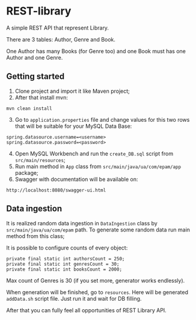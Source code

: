 # REST-library
A simple REST API that represent Library. 

There are 3 tables: Author, Genre and Book. 

One Author has many Books (for Genre too) and one Book must has one Author and one Genre.

## Getting started
1. Clone project and import it like Maven project;
2. After that install mvn:
```
mvn clean install
```
3. Go to `application.properties` file and change values for this two rows that will be suitable for your MySQL Data Base:
```
spring.datasource.username=<username>
spring.datasource.password=<password>
```
4. Open MySQL Workbench and run the `create_DB.sql` script from `src/main/resources`;
5. Run main method in `App` class from `src/main/java/ua/com/epam/app` package;
6. Swagger with documentation will be available on:
```
http://localhost:8080/swagger-ui.html
```

## Data ingestion
It is realized random data ingestion in `DataIngestion` class by `src/main/java/ua/com/epam` path. To generate some random data run main method from this class;

It is possible to configure counts of every object:
```
private final static int authorsCount = 250;
private final static int genresCount = 30;
private final static int booksCount = 2000;
```

Max count of Genres is 30 (if you set more, generator works endlessly).

When generation will be finished, go to `resources`. Here will be generated `addData.sh` script file. Just run it and wait for DB filling.

After that you can fully feel all opportunities of REST Library API.
